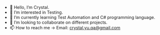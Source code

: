 - 👋 Hello, I’m Crystal.
- 👀 I’m interested in Testing.
- 🌱 I’m currently learning Test Automation and C# programming language.
- 💞️ I’m looking to collaborate on different projects.
- 📫 How to reach me → Email: crystal.yu.qa@gmail.com

<!---
crystalyuuu/crystalyuuu is a ✨ special ✨ repository because its `README.md` (this file) appears on your GitHub profile.
You can click the Preview link to take a look at your changes.
--->
